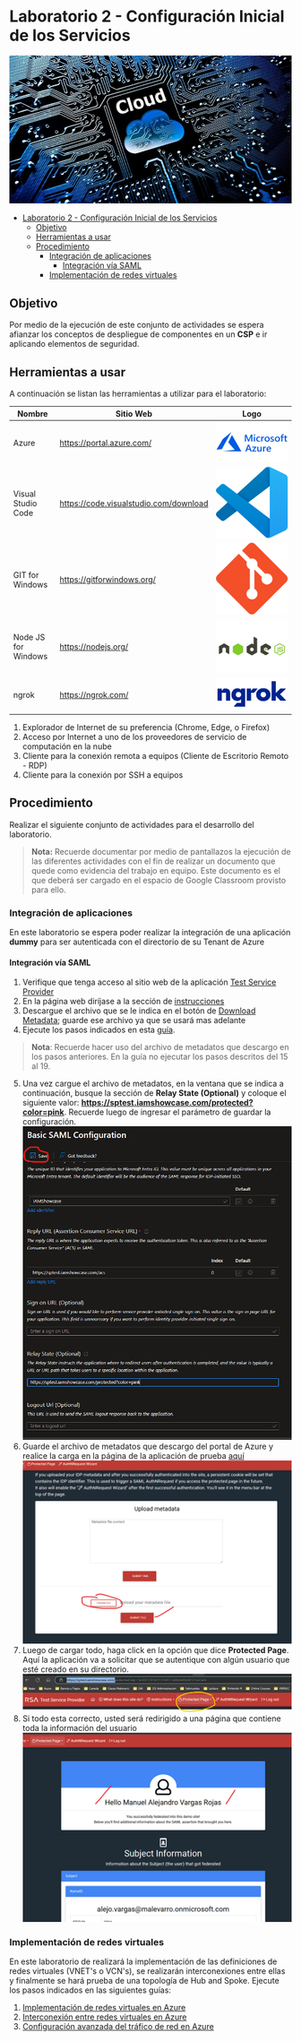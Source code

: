 # Laboratorio 2 - Configuración Inicial de los Servicios

![cloudlogo](Images/cloud_computing.jpg)

- [Laboratorio 2 - Configuración Inicial de los Servicios](#laboratorio-2---configuración-inicial-de-los-servicios)
  - [Objetivo](#objetivo)
  - [Herramientas a usar](#herramientas-a-usar)
  - [Procedimiento](#procedimiento)
    - [Integración de aplicaciones](#integración-de-aplicaciones)
      - [Integración vía SAML](#integración-vía-saml)
    - [Implementación de redes virtuales](#implementación-de-redes-virtuales)

## Objetivo

Por medio de la ejecución de este conjunto de actividades se espera afianzar los conceptos de despliegue de componentes en un __CSP__ e ir aplicando elementos de seguridad.

## Herramientas a usar

A continuación se listan las herramientas a utilizar para el laboratorio:

| Nombre | Sitio Web | Logo |
| --- | --- | --- |
| Azure | <https://portal.azure.com/> | ![AzureLogo](Images/Microsoft-Azure-Symbol.png)|
| Visual Studio Code | <https://code.visualstudio.com/download> | ![VSCodeLogo](Images/vscode.png) |
| GIT for Windows | <https://gitforwindows.org/> | ![GITLogo](Images/git_logo.png)|
| Node JS for Windows | <https://nodejs.org/> | ![NodeJSLogo](Images/nodejslogo.jpg)|
| ngrok | <https://ngrok.com/> | ![NodeJSLogo](Images/ngrok-blue-med.png)|

1. Explorador de Internet de su preferencia (Chrome, Edge, o Firefox)
2. Acceso por Internet a uno de los proveedores de servicio de computación en la nube
3. Cliente para la conexión remota a equipos (Cliente de Escritorio Remoto - RDP)
4. Cliente para la conexión por SSH a equipos

## Procedimiento

Realizar el siguiente conjunto de actividades para el desarrollo del laboratorio.

> __Nota:__ Recuerde documentar por medio de pantallazos la ejecución de las diferentes actividades con el fin de realizar un documento que quede como evidencia del trabajo en equipo. Este documento es el que deberá ser cargado en el espacio de Google Classroom provisto para ello.

### Integración de aplicaciones

En este laboratorio se espera poder realizar la integración de una aplicación __dummy__ para ser autenticada con el directorio de su Tenant de Azure

#### Integración vía SAML

   1. Verifique que tenga acceso al sitio web de la aplicación [Test Service Provider](https://sptest.iamshowcase.com/)
   2. En la página web diríjase a la sección de [instrucciones](https://sptest.iamshowcase.com/instructions)
   3. Descargue el archivo que se le indica en el botón de [Download Metadata](https://sptest.iamshowcase.com/testsp_metadata.xml); guarde ese archivo ya que se usará mas adelante
   4. Ejecute los pasos indicados en esta [guía](https://docs.digicert.com/en/trust-lifecycle-manager/how-to-guides/configure-a-profile-to-authenticate-requests-via-saml-2-0-using-microsoft-azure-ad-saml-idp/create-saml-idp-applications-in-azure-ad-portal.html).

   > __Nota__: Recuerde hacer uso del archivo de metadatos que descargo en los pasos anteriores. En la guía no ejecutar los pasos descritos del 15 al 19.

   5. Una vez cargue el archivo de metadatos, en la ventana que se indica a continuación, busque la sección de __Relay State (Optional)__ y coloque el siguiente valor: __https://sptest.iamshowcase.com/protected?color=pink__. Recuerde luego de ingresar el parámetro de guardar la configuración.
    ![SAMLConfig1](./Images/SAMLConfig1.png)
   6. Guarde el archivo de metadatos que descargo del portal de Azure y realice la carga en la página de la aplicación de prueba [aquí](https://sptest.iamshowcase.com/instructions#spinit)
    ![SAMLConfig2](./Images/SAMLConfig2.png)
   7. Luego de cargar todo, haga click en la opción que dice __Protected Page__. Aquí la aplicación va a solicitar que se autentique con algún usuario que esté creado en su directorio.
    ![SAMLConfig3](./Images/SAMLConfig3.png)
   8. Si todo esta correcto, usted será redirigido a una página que contiene toda la información del usuario
    ![SAMLConfig4](./Images/SAMLConfig4.png)

### Implementación de redes virtuales

En este laboratorio de realizará la implementación de las definiciones de redes virtuales (VNET's o VCN's), se realizarán interconexiones entre ellas y finalmente se hará prueba de una topología de Hub and Spoke. Ejecute los pasos indicados en las siguientes guías:

   1. [Implementación de redes virtuales en Azure](./AZ-104-Labs/Instructions/Labs/LAB_04-Implement_Virtual_Networking.md)
   2. [Interconexión entre redes virtuales en Azure](./AZ-104-Labs/Instructions/Labs/LAB_05-Implement_Intersite_Connectivity.md)
   3. [Configuración avanzada del tráfico de red en Azure](./AZ-104-Labs/Instructions/Labs/LAB_06-Implement_Network_Traffic_Management.md)